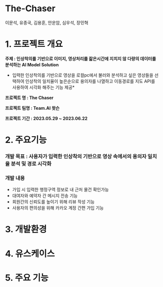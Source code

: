 # The-Chaser
이문석, 유종국, 김용훈, 안운암, 심우석, 장민혁

# 1. 프로젝트 개요
**주제 : 인상착의를 기반으로 이미지, 영상처리를 잛은시간에 지치지 않 다량의 데이터를 분석하는 AI Model Solution**

* 입력한 인상착의를 기반으로 영상을 로컬pc에서 불러와 분석하고 싶은 영상들을 선택하여 인상착의 일치율이 높은순으로 용의자를 나열하고 이동경로를 지도 API를 사용하여 시각화 해주는 기능 제공*


**프로젝트 명 : The Chaser**

**프로젝트 팀명 : Team.AI 왓슨**

**프로젝트 기간 : 2023.05.29 ~ 2023.06.22**


# 2. 주요기능
### 개발 목표 : 사용자가 입력한 인상착의 기반으로 영상 속에서의 용의자 일치율 분석 및 경로 시각화


### 개발 내용 
* 가입 시 입력한 행정구역 정보로 내 근처 물건 확인가능
* 대여자와 예약자 간 메시지 전송 기능
* 회원간의 신뢰도를 높이기 위해 리뷰 작성 기능
* 사용자의 편의성을 위해 카카오 계정 간편 가입 기능


# 3. 개발환경


# 4. 유스케이스


# 5. 주요 기능
